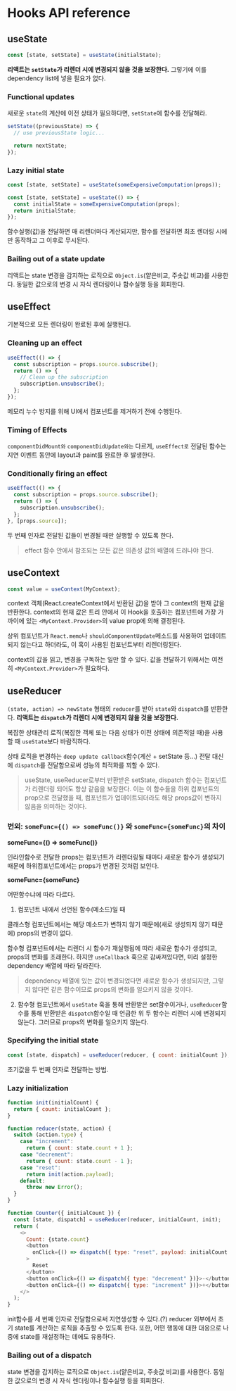 # Hooks API reference

## useState

```js
const [state, setState] = useState(initialState);
```

**리액트는 `setState`가 리렌더 시에 변경되지 않을 것을 보장한다.** 그렇기에 이를 dependency list에 넣을 필요가 없다.

### Functional updates

새로운 `state`의 계산에 이전 상태가 필요하다면, `setState`에 함수를 전달해라.

```js
setState((previousState) => {
  // use previousState logic...

  return nextState;
});
```

### Lazy initial state

```js
const [state, setState] = useState(someExpensiveComputation(props));

const [state, setState] = useState(() => {
  const initialState = someExpensiveComputation(props);
  return initialState;
});
```

함수실행(값)을 전달하면 매 리렌더마다 계산되지만, 함수를 전달하면 최초 렌더링 시에만 동작하고 그 이후로 무시된다.

### Bailing out of a state update

리액트는 state 변경을 감지하는 로직으로 `Object.is`(얕은비교, 주솟값 비교)를 사용한다. 동일한 값으로의 변경 시 자식 렌더링이나 함수실행 등을 회피한다.

## useEffect

기본적으로 모든 렌더링이 완료된 후에 실행된다.

### Cleaning up an effect

```js
useEffect(() => {
  const subscription = props.source.subscribe();
  return () => {
    // Clean up the subscription
    subscription.unsubscribe();
  };
});
```

메모리 누수 방지를 위해 UI에서 컴포넌트를 제거하기 전에 수행된다.

### Timing of Effects

`componentDidMount와` `componentDidUpdate와는` 다르게, `useEffect로` 전달된 함수는 지연 이벤트 동안에 layout과 paint를 완료한 후 발생한다.

### Conditionally firing an effect

```js
useEffect(() => {
  const subscription = props.source.subscribe();
  return () => {
    subscription.unsubscribe();
  };
}, [props.source]);
```

두 번째 인자로 전달된 값들이 변경될 때만 실행할 수 있도록 한다.

> effect 함수 안에서 참조되는 모든 값은 의존성 값의 배열에 드러나야 한다.

## useContext

```js
const value = useContext(MyContext);
```

context 객체(React.createContext에서 반환된 값)을 받아 그 context의 현재 값을 반환한다. context의 현재 값은 트리 안에서 이 Hook을 호출하는 컴포넌트에 가장 가까이에 있는 `<MyContext.Provider>`의 value prop에 의해 결정된다.

상위 컴포넌트가 `React.memo`나 `shouldComponentUpdate`메소드를 사용하여 업데이트되지 않는다고 하더라도, 이 훅이 사용된 컴포넌트부터 리렌더링된다.

context의 값을 읽고, 변경을 구독하는 일만 할 수 있다. 값을 전달하기 위해서는 여전히 `<MyContext.Provider>`가 필요하다.

## useReducer

`(state, action) => newState` 형태의 `reducer`를 받아 `state`와 `dispatch`를 반환한다. **리액트는 `dispatch`가 리렌더 시에 변경되지 않을 것을 보장한다.**

복잡한 상태관리 로직(복잡한 객체 또는 다음 상태가 이전 상태에 의존적일 때)을 사용할 때 `useState`보다 바람직하다.

상태 로직을 변경하는 `deep update callback`함수(계산 + setState 등...) 전달 대신에 `dispatch`를 전달함으로써 성능의 최적화를 꾀할 수 있다.

> useState, useReducer로부터 반환받은 setState, dispatch 함수는 컴포넌트가 리렌더링 되어도 항상 같음을 보장한다. 이는 이 함수들을 하위 컴포넌트의 prop으로 전달했을 때, 컴포넌트가 업데이트되더라도 해당 props값이 변하지 않음을 의미하는 것이다.

### 번외: `someFunc={() => someFunc()}` 와 `someFunc={someFunc}`의 차이

**someFunc={() => someFunc()}**

인라인함수로 전달한 props는 컴포넌트가 리렌더링될 때마다 새로운 함수가 생성되기 때문에 하위컴포넌트에서는 props가 변경된 것처럼 보인다.

**someFunc={someFunc}**

어떤함수냐에 따라 다르다.

1. 컴포넌트 내에서 선언된 함수(메소드)일 때

클래스형 컴포넌트에서는 해당 메소드가 변하지 않기 때문에(새로 생성되지 않기 때문에) props의 변경이 없다.

함수형 컴포넌트에서는 리렌더 시 함수가 재실행됨에 따라 새로운 함수가 생성되고, props의 변화를 초래한다.
하지만 `useCallback` 훅으로 감싸져있다면, 미리 설정한 dependency 배열에 따라 달라진다.

> dependency 배열에 있는 값이 변경되었다면 새로운 함수가 생성되지만, 그렇지 않다면 같은 함수이므로 props의 변화를 일으키지 않을 것이다.

2. 함수형 컴포넌트에서 `useState` 훅을 통해 반환받은 set함수이거나, `useReducer`함수를 통해 반환받은 `dispatch`함수일 때
   언급한 위 두 함수는 리렌더 시에 변경되지 않는다. 그러므로 props의 변화를 일으키지 않는다.

### Specifying the initial state

```js
const [state, dispatch] = useReducer(reducer, { count: initialCount });
```

초기값을 두 번째 인자로 전달하는 방법.

### Lazy initialization

```js
function init(initialCount) {
  return { count: initialCount };
}

function reducer(state, action) {
  switch (action.type) {
    case "increment":
      return { count: state.count + 1 };
    case "decrement":
      return { count: state.count - 1 };
    case "reset":
      return init(action.payload);
    default:
      throw new Error();
  }
}

function Counter({ initialCount }) {
  const [state, dispatch] = useReducer(reducer, initialCount, init);
  return (
    <>
      Count: {state.count}
      <button
        onClick={() => dispatch({ type: "reset", payload: initialCount })}
      >
        Reset
      </button>
      <button onClick={() => dispatch({ type: "decrement" })}>-</button>
      <button onClick={() => dispatch({ type: "increment" })}>+</button>
    </>
  );
}
```

init함수를 세 번째 인자로 전달함으로써 지연생성할 수 있다.(?)
reducer 외부에서 초기 state를 계산하는 로직을 추출할 수 있도록 한다. 또한, 어떤 행동에 대한 대응으로 나중에 state를 재설정하는 데에도 유용하다.

### Bailing out of a dispatch

state 변경을 감지하는 로직으로 `Object.is`(얕은비교, 주솟값 비교)를 사용한다. 동일한 값으로의 변경 시 자식 렌더링이나 함수실행 등을 회피한다.
